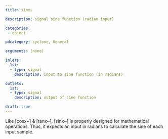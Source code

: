 ```yaml
---
title: sinx~

description: signal sine function (radian input)

categories:
 - object

pdcategory: cyclone, General

arguments: (none)

inlets: 
  1st:
  - type: signal
    description: input to sine function (in radians)

outlets:
  1st:
  - type: signal
    description: output of sine function

draft: true
---
```


Like [cosx~] & [tanx~], [sinx~] is properly designed for mathematical operations. Thus, it expects an input in radians to calculate the sine of each input sample.
